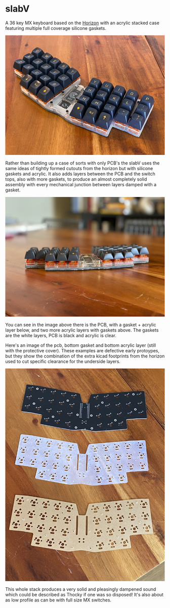 # slabV

A 36 key MX keyboard based on the [Horizon](https://github.com/skarrmann/horizon) with an acrylic stacked case featuring multiple 
full coverage silicone gaskets.

![slabV](./images/overview.jpeg "slabV")

Rather than building up a case of sorts with only PCB's the slabV 
uses the same ideas of tightly formed cutouts from the horizon but
with silicone gaskets and acrylic.  It also adds layers between the PCB and the switch tops, also with more gaskets, to produce an
almost completely solid assembly with every mechanical junction
between layers damped with a gasket.

![slabV stack](./images/stack.jpeg "slabV stack")

You can see in the image above there is the PCB, with a gasket +
acrylic layer below, and two more acrylic layers with gaskets above. The gaskets are the white layers, PCB is black and acrylic is clear.

Here's an image of the pcb, bottom gasket and bottom acrylic 
layer (still with the protective cover).  These examples 
are defective early protoypes, but they 
show the combination of the extra kicad footprints from the
horizon used to cut specific clearance for the underside layers.

![layers](./images/layers.jpeg "Layers and gasket")

This whole stack produces a very solid and pleasingly dampened 
sound which could be described as Thocky if one was so disposed!
It's also about as low profile as can be with full size MX switches.
